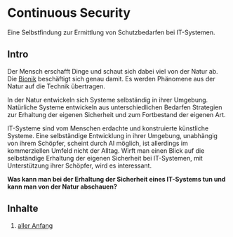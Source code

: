 # Continuous Security
Eine Selbstfindung zur Ermittlung von Schutzbedarfen bei IT-Systemen.

## Intro
Der Mensch erschafft Dinge und schaut sich dabei viel von der Natur ab.
Die [Bionik](https://de.wikipedia.org/wiki/Bionik) beschäftigt sich genau damit. 
Es werden Phänomene aus der Natur auf die Technik übertragen.

In der Natur entwickeln sich Systeme selbständig in ihrer Umgebung. 
Natürliche Systeme entwickeln aus unterschiedlichen Bedarfen Strategien 
zur Erhaltung der eigenen Sicherheit und zum Fortbestand der eigenen Art.

IT-Systeme sind vom Menschen erdachte und konstruierte künstliche Systeme.
Eine selbständige Entwicklung in ihrer Umgebung, unabhängig von ihrem Schöpfer, 
scheint durch AI möglich, ist allerdings im kommerziellen Umfeld nicht der Alltag. 
Wirft man einen Blick auf die selbständige Erhaltung der eigenen Sicherheit bei IT-Systemen, mit Unterstützung ihrer Schöpfer, wird 
es interessant.

**Was kann man bei der Erhaltung der Sicherheit eines IT-Systems tun und kann man von der Natur abschauen?**

## Inhalte
1. [aller Anfang](docs/begining.md)